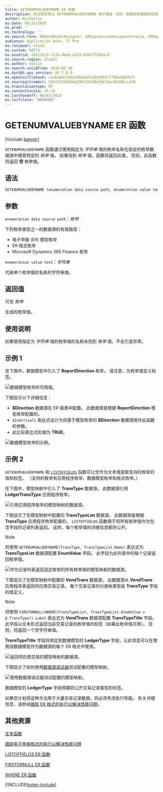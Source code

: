 ```yaml
---
title: GETENUMVALUEBYNAME ER 函数
description: 本文提供有关 GETENUMVALUEBYNAME 电子报告 (ER) 函数如何使用的信息。
author: NickSelin
ms.date: 09/23/2020
ms.prod: ''
ms.technology: ''
ms.search.form: ERDataModelDesigner, ERExpressionDesignerFormula, ERMappedFormatDesigner, ERModelMappingDesigner
audience: Application User, IT Pro
ms.reviewer: kfend
ms.custom: 58771
ms.assetid: 24223e13-727a-4be6-a22d-4d427f504ac9
ms.search.region: Global
ms.author: nselin
ms.search.validFrom: 2016-02-28
ms.dyn365.ops.version: AX 7.0.0
ms.openlocfilehash: c1ebadd72dda296de67ac041957cffb9ab407b7c
ms.sourcegitcommit: 52b7225350daa29b1263d8e29c54ac9e20bcca70
ms.translationtype: HT
ms.contentlocale: zh-CN
ms.lasthandoff: 06/03/2022
ms.locfileid: "8858703"
---
```

# <a name="getenumvaluebyname-er-function"></a>GETENUMVALUEBYNAME ER 函数

[!include [banner](../includes/banner.md)]

`GETENUMVALUEBYNAME` 函数通过使用指定为 *字符串* 值的枚举名称在指定的枚举数据源中搜索特定的 *枚举* 值。 如果找到 *枚举* 值，函数将返回此值。 否则，此函数将返回 **空** 枚举值。

## <a name="syntax"></a>语法

```vb
GETENUMVALUEBYNAME (enumeration data source path, enumeration value text)
```

## <a name="arguments"></a>参数

`enumeration data source path`：*枚举*

下列枚举类型之一的数据源的有效路径：

- 电子申报 (ER) 模型枚举
- ER 格式枚举
- Microsoft Dynamics 365 Finance 枚举

`enumeration value text`：*字符串*

代表单个枚举值的名称的字符串值。

## <a name="return-values"></a>返回值

可空 *枚举*

生成的枚举值。

## <a name="usage-notes"></a>使用说明

如果使用指定为 *字符串* 值的枚举值的名称未找到 *枚举* 值，不会引发异常。

## <a name="example-1"></a>示例 1

在下图中，数据模型中引入了 **ReportDirection** 枚举。 请注意，为枚举值定义标签。

![数据模型枚举的可用值。](./media/ER-data-model-enumeration-values.PNG)

下图显示以下详细信息：

- **$Direction** 数据源在 ER 报表中配置。 此数据源是根据 **ReportDirection** 模型枚举配置的。
- `$IsArrivals` 表达式设计为将基于模型枚举的 **$Direction** 数据源用作此函数的参数。
- 此比较表达式的值为 **TRUE**。

![数据模型枚举的示例。](./media/ER-data-model-enumeration-usage.PNG)

## <a name="example-2"></a>示例 2

`GETENUMVALUEBYNAME` 和 [`LISTOFFIELDS`](er-functions-list-listoffields.md) 函数可让您作为文本值提取支持的枚举的值和标签。 （支持的枚举有应用程序枚举、数据模型枚举和格式枚举。）

在下图中，模型映射中引入了 **TransType** 数据源。 此数据源引用 **LedgerTransType** 应用程序枚举。

![引用应用程序枚举的模型映射的数据源。](./media/er-functions-text-getenumvaluebyname-example2-1.png)

下图显示了在模型映射中配置的 **TransTypeList** 数据源。 此数据源是根据 **TransType** 应用程序枚举配置的。 `LISTOFFIELDS` 函数用于将所有枚举值作为包含字段的记录列表返回。 这样，每个枚举值的详细信息都将公开。

> [!NOTE]
> 将使用 `GETENUMVALUEBYNAME(TransType, TransTypeList.Name)` 表达式为 **TransTypeList** 数据源配置 **EnumValue** 字段。 此字段为此列表中的每个记录返回枚举值。

![作为记录列表返回选定枚举的所有枚举值的模型映射的数据源。](./media/er-functions-text-getenumvaluebyname-example2-2.png)

下图显示了在模型映射中配置的 **VendTrans** 数据源。 此数据源从 **VendTrans** 应用程序表返回供应商交易记录。 每个交易记录的分类帐类型由 **TransType** 字段的值定义。

> [!NOTE]
> 将使用 `FIRSTORNULL(WHERE(TransTypeList, TransTypeList.EnumValue = @.TransType)).Label` 表达式为 **VendTrans** 数据源配置 **TransTypeTitle** 字段。 此字段以文本形式返回当前交易记录的枚举值的标签（如果此枚举值可用）。 否则，将返回一个空字符串值。
>
> **TransTypeTitle** 字段将绑定到数据模型的 **LedgerType** 字段，让此信息可以在使用该数据模型作为数据源的每个 ER 格式中使用。

![返回供应商交易的模型映射的数据源。](./media/er-functions-text-getenumvaluebyname-example2-3.png)

下图显示了如何使用[数据源调试器](er-debug-data-sources.md)测试配置的模型映射。

![使用数据源调试器测试配置的模型映射。](./media/er-functions-text-getenumvaluebyname-example2-4.gif)

数据模型的 **LedgerType** 字段预期将公开交易记录类型的标签。

如果您计划将这种方法用于大量交易记录数据，则必须考虑执行性能。 有关详细信息，请参阅[跟踪 ER 格式的执行以解决性能问题](trace-execution-er-troubleshoot-perf.md)。

## <a name="additional-resources"></a>其他资源

[文本函数](er-functions-category-text.md)

[跟踪电子申报格式的执行以解决性能问题](trace-execution-er-troubleshoot-perf.md)

[LISTOFFIELDS ER 函数](er-functions-list-listoffields.md)

[FIRSTORNULL ER 函数](er-functions-list-firstornull.md)

[WHERE ER 函数](er-functions-list-where.md)


[!INCLUDE[footer-include](../../../includes/footer-banner.md)]